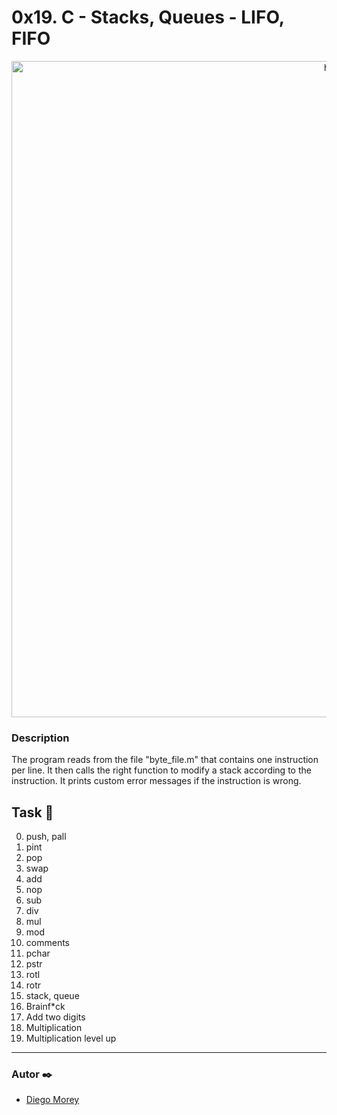 # 0x19. C - Stacks, Queues - LIFO, FIFO
<p align="center">
  <img src="https://pbs.twimg.com/media/CFYYWy6UEAE9Ow-.png" width="1050" title="hover text">
</p>

### Description
The program reads from the file "byte_file.m" that contains one instruction per line. It then calls the right function to modify a stack according to the instruction. It prints custom error messages if the instruction is wrong.

## Task 📄
0. push, pall
1. pint
2. pop
3. swap
4. add
5. nop
6. sub
7. div
8. mul
9. mod
10. comments
11. pchar
12. pstr
13. rotl
14. rotr
15. stack, queue
16. Brainf*ck
17. Add two digits
18. Multiplication
19. Multiplication level up

***

### Autor ✒️
* [Diego Morey](https://github.com/DAlons27)
